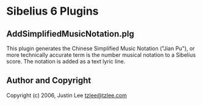 # Sibelius 6 Plugins

## AddSimplifiedMusicNotation.plg

This plugin generates the Chinese Simplified Music Notation ("Jian Pu"),
or more technically accurate term is the number musical notation to a
Sibelius score. The notation is added as a text lyric line.

## Author and Copyright

Copyright (c) 2006, Justin Lee <tzlee@tzlee.com>
